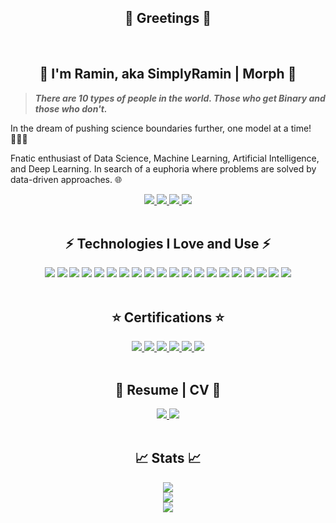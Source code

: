 <h2 align='center'>👋 Greetings 👋</h2>

</br>

<h2 align='center'> 💎 I'm Ramin, aka SimplyRamin | Morph 💎 </h2>

>***There are 10 types of people in the world. Those who get Binary and those who don't.***

In the dream of pushing science boundaries further, one model at a time! 👨🏻‍💻

Fnatic enthusiast of Data Science, Machine Learning, Artificial Intelligence, and Deep Learning. In search of a euphoria where problems are solved by data-driven approaches. 🌐

<!--- contact me --->
<div align='center'>
    <a href='mailto:ferdos.ramin@gmail.com'>
        <img src='https://img.shields.io/badge/-ferdos.ramin@gmail.com-c14438?logo=gmail&logoColor=white&style=for-the-badge'>
    </a>
    <a href='https://www.linkedin.com/in/raminferdos/'>
        <img src='https://img.shields.io/badge/-Ramin%20F.-0A66C2?logo=linkedin&logoColor=white&style=for-the-badge'>
    </a>
    <a href='https://www.instagram.com/simplyramin/'>
        <img src='https://img.shields.io/badge/-SimplyRamin-E4405F?logo=instagram&logoColor=white&style=for-the-badge'>
    </a>
    <a href='https://www.kaggle.com/raminferdos'>
        <img src='https://img.shields.io/badge/-SimplyRamin-20BEFF?logo=kaggle&logoColor=white&style=for-the-badge'>
    </a>
</div>
</br>

<h2 align='center'> ⚡ Technologies I Love and Use ⚡ </h2>


<!-- Technologies -->
<div align='center'>
    <img src='https://img.shields.io/badge/-Python-06403A?logo=python&logoColor=0FF25E&style=for-the-badge'>
    <img src='https://img.shields.io/badge/-Anaconda-06403A?logo=anaconda&logoColor=0FF25E&style=for-the-badge'>
    <img src='https://img.shields.io/badge/-Jupyter-06403A?logo=jupyter&logoColor=0FF25E&style=for-the-badge'>
    <img src='https://img.shields.io/badge/-PyTorch-06403A?logo=pytorch&logoColor=0FF25E&style=for-the-badge'>
    <img src='https://img.shields.io/badge/-Markdown-06403A?logo=markdown&logoColor=0FF25E&style=for-the-badge'>
    <img src='https://img.shields.io/badge/-tensorflow-06403A?logo=tensorflow&logoColor=0FF25E&style=for-the-badge'>
    <img src='https://img.shields.io/badge/-Scikit--learn-06403A?logo=scikitlearn&logoColor=0FF25E&style=for-the-badge'>
    <img src='https://img.shields.io/badge/-Numpy-06403A?logo=numpy&logoColor=0FF25E&style=for-the-badge'>
    <img src='https://img.shields.io/badge/-pandas-06403A?logo=pandas&logoColor=0FF25E&style=for-the-badge'>
    <img src='https://img.shields.io/badge/-graphql-06403A?logo=graphql&logoColor=0FF25E&style=for-the-badge'>
    <img src='https://img.shields.io/badge/-mysql-06403A?logo=mysql&logoColor=0FF25E&style=for-the-badge'>
    <img src='https://img.shields.io/badge/-Amazon AWS-06403A?logo=amazonaws&logoColor=0FF25E&style=for-the-badge'>
    <img src='https://img.shields.io/badge/-docker-06403A?logo=docker&logoColor=0FF25E&style=for-the-badge'>
    <img src='https://img.shields.io/badge/-git-06403A?logo=git&logoColor=0FF25E&style=for-the-badge'>
    <img src='https://img.shields.io/badge/-github-06403A?logo=github&logoColor=0FF25E&style=for-the-badge'>
    <img src='https://img.shields.io/badge/-flask-06403A?logo=flask&logoColor=0FF25E&style=for-the-badge'>
    <img src='https://img.shields.io/badge/-vscode-06403A?logo=visualstudiocode&logoColor=0FF25E&style=for-the-badge'>
    <img src='https://img.shields.io/badge/-html-06403A?logo=html5&logoColor=0FF25E&style=for-the-badge'>
    <img src='https://img.shields.io/badge/-css-06403A?logo=css3&logoColor=0FF25E&style=for-the-badge'>
    <img src='https://img.shields.io/badge/-json-06403A?logo=json&logoColor=0FF25E&style=for-the-badge'>
</div>

</br>
<h2 align='center'>⭐ Certifications ⭐</h2>


<!-- Certifications -->
<div align='center'>
    <a href='https://www.coursera.org/account/accomplishments/specialization/certificate/VFSMH8RFUS5T'>
        <img src='https://img.shields.io/badge/-Python for everybody-0056D2?logo=coursera&logoColor=white&style=for-the-badge'>
    </a>
    <a href='https://www.coursera.org/account/accomplishments/specialization/certificate/JZK5RJXGWDVB'>
        <img src='https://img.shields.io/badge/-IBM Datascience-052FAD?logo=ibm&logoColor=white&style=for-the-badge'>
    </a>
    <a href='https://www.youracclaim.com/badges/a6ab74d4-086d-4b52-92b0-88cd4ba97f80?source=linked_in_profile'>
        <img src='https://img.shields.io/badge/-IBM professional certificate-052FAD?logo=ibm&logoColor=white&style=for-the-badge'>
    </a>
    <a href='https://www.coursera.org/account/accomplishments/specialization/certificate/U45K7BWG7PSA'>
        <img src='https://img.shields.io/badge/-Deep learning-0056D2?logo=coursera&logoColor=white&style=for-the-badge'>
    </a>
    <a href='https://www.coursera.org/account/accomplishments/specialization/certificate/PRNQBBYGRQA6'>
        <img src='https://img.shields.io/badge/-GANs-0056D2?logo=coursera&logoColor=white&style=for-the-badge'>
    </a>
    <a href='https://www.coursera.org/account/accomplishments/specialization/certificate/A2C6R33SAE2G'>
        <img src='https://img.shields.io/badge/-practical datascience-232F3E?logo=amazon aws&logoColor=white&style=for-the-badge'>
    </a>
</div>

</br>
<h2 align='center'>📜 Resume | CV 📜</h2>


<!-- Resume -->
<div align='center'>
    <a href='https://drive.google.com/file/d/1GXl2KHnS2N3IB_uUtDWOw3mYyHZHCbCJ/view?usp=sharing'>
        <img src='https://img.shields.io/badge/-Academic Resume-06403A?logo=googledrive&logoColor=0FF25E&style=for-the-badge'>
    </a>
    <a href='https://drive.google.com/file/d/1TL8HLFF-Y-5ALJ94V_Ici961IG8ckUkm/view?usp=sharing'>
        <img src='https://img.shields.io/badge/-Professional Resume-06403A?logo=googledrive&logoColor=0FF25E&style=for-the-badge'>
    </a>
</div>

</br>
<h2 align='center'>📈 Stats 📈</h2>


<div align='center'>
    <a href='https://github.com/SimplyRamin'>
        <img src='https://visitor-badge.laobi.icu/badge?page_id=simplyramin.visitor-badge'></br>
        <img src='https://github-readme-stats.vercel.app/api/top-langs/?username=SimplyRamin&layout=compact&theme=chartreuse-dark'></br>
        <img src='https://github-readme-stats.vercel.app/api?username=SimplyRamin&theme=chartreuse-dark'>
    </a>
</div>
